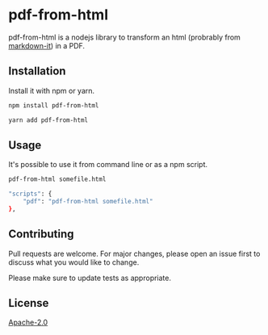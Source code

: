 # pdf-from-html
pdf-from-html is a nodejs library to transform an html (probrably from [markdown-it](markdown-it.github.io/)) in a PDF.

## Installation

Install it with npm or yarn.

```bash
npm install pdf-from-html
```

```bash
yarn add pdf-from-html
```

## Usage

It's possible to use it from command line or as a npm script.

```bash
pdf-from-html somefile.html
```

```bash
"scripts": {
    "pdf": "pdf-from-html somefile.html"
},
```

## Contributing
Pull requests are welcome. For major changes, please open an issue first to discuss what you would like to change.

Please make sure to update tests as appropriate.

## License
[Apache-2.0](LICENSE.md)